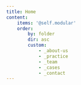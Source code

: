 ```yaml
---
title: Home
content:
    items: '@self.modular'
    order:
        by: folder
        dir: asc
        custom:
            - _about-us
            - _practice
            - _team
            - _cases
            - _contact
---
```


